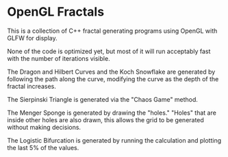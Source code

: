 OpenGL Fractals
===============

This is a collection of C++ fractal generating programs using OpenGL with GLFW for display.

None of the code is optimized yet, but most of it will run acceptably fast with the number of iterations visible.

The Dragon and Hilbert Curves and the Koch Snowflake are generated by following the path along the curve, modifying the curve as the depth of the fractal increases.

The Sierpinski Triangle is generated via the "Chaos Game" method.

The Menger Sponge is generated by drawing the "holes." "Holes" that are inside other holes are also drawn, this allows the grid to be generated without making decisions.

The Logistic Bifurcation is generated by running the calculation and plotting the last 5% of the values.
